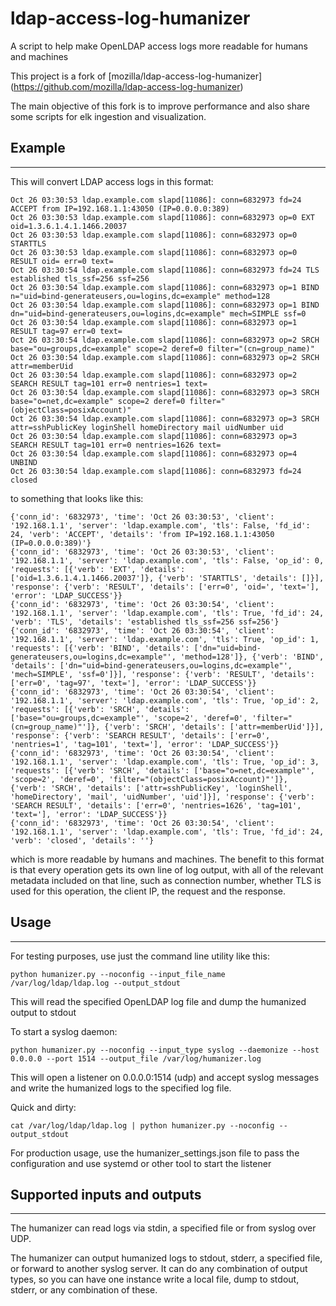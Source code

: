 # ldap-access-log-humanizer
A script to help make OpenLDAP access logs more readable for humans and machines

This project is a fork of [mozilla/ldap-access-log-humanizer] (https://github.com/mozilla/ldap-access-log-humanizer)

The main objective of this fork is to improve performance and also share some scripts for elk ingestion and visualization.


## Example
_____
This will convert LDAP access logs in this format:
```
Oct 26 03:30:53 ldap.example.com slapd[11086]: conn=6832973 fd=24 ACCEPT from IP=192.168.1.1:43050 (IP=0.0.0.0:389)
Oct 26 03:30:53 ldap.example.com slapd[11086]: conn=6832973 op=0 EXT oid=1.3.6.1.4.1.1466.20037 
Oct 26 03:30:53 ldap.example.com slapd[11086]: conn=6832973 op=0 STARTTLS 
Oct 26 03:30:53 ldap.example.com slapd[11086]: conn=6832973 op=0 RESULT oid= err=0 text=  
Oct 26 03:30:54 ldap.example.com slapd[11086]: conn=6832973 fd=24 TLS established tls_ssf=256 ssf=256  
Oct 26 03:30:54 ldap.example.com slapd[11086]: conn=6832973 op=1 BIND n="uid=bind-generateusers,ou=logins,dc=example" method=128  
Oct 26 03:30:54 ldap.example.com slapd[11086]: conn=6832973 op=1 BIND dn="uid=bind-generateusers,ou=logins,dc=example" mech=SIMPLE ssf=0  
Oct 26 03:30:54 ldap.example.com slapd[11086]: conn=6832973 op=1 RESULT tag=97 err=0 text=  
Oct 26 03:30:54 ldap.example.com slapd[11086]: conn=6832973 op=2 SRCH base="ou=groups,dc=example" scope=2 deref=0 filter="(cn=group_name)"  
Oct 26 03:30:54 ldap.example.com slapd[11086]: conn=6832973 op=2 SRCH attr=memberUid  
Oct 26 03:30:54 ldap.example.com slapd[11086]: conn=6832973 op=2 SEARCH RESULT tag=101 err=0 nentries=1 text=  
Oct 26 03:30:54 ldap.example.com slapd[11086]: conn=6832973 op=3 SRCH base="o=net,dc=example" scope=2 deref=0 filter="(objectClass=posixAccount)"  
Oct 26 03:30:54 ldap.example.com slapd[11086]: conn=6832973 op=3 SRCH attr=sshPublicKey loginShell homeDirectory mail uidNumber uid  
Oct 26 03:30:54 ldap.example.com slapd[11086]: conn=6832973 op=3 SEARCH RESULT tag=101 err=0 nentries=1626 text=  
Oct 26 03:30:54 ldap.example.com slapd[11086]: conn=6832973 op=4 UNBIND 
Oct 26 03:30:54 ldap.example.com slapd[11086]: conn=6832973 fd=24 closed  
```
to something that looks like this:

```
{'conn_id': '6832973', 'time': 'Oct 26 03:30:53', 'client': '192.168.1.1', 'server': 'ldap.example.com', 'tls': False, 'fd_id': 24, 'verb': 'ACCEPT', 'details': 'from IP=192.168.1.1:43050 (IP=0.0.0.0:389)'}
{'conn_id': '6832973', 'time': 'Oct 26 03:30:53', 'client': '192.168.1.1', 'server': 'ldap.example.com', 'tls': False, 'op_id': 0, 'requests': [{'verb': 'EXT', 'details': ['oid=1.3.6.1.4.1.1466.20037']}, {'verb': 'STARTTLS', 'details': []}], 'response': {'verb': 'RESULT', 'details': ['err=0', 'oid=', 'text='], 'error': 'LDAP_SUCCESS'}}
{'conn_id': '6832973', 'time': 'Oct 26 03:30:54', 'client': '192.168.1.1', 'server': 'ldap.example.com', 'tls': True, 'fd_id': 24, 'verb': 'TLS', 'details': 'established tls_ssf=256 ssf=256'}
{'conn_id': '6832973', 'time': 'Oct 26 03:30:54', 'client': '192.168.1.1', 'server': 'ldap.example.com', 'tls': True, 'op_id': 1, 'requests': [{'verb': 'BIND', 'details': ['dn="uid=bind-generateusers,ou=logins,dc=example"', 'method=128']}, {'verb': 'BIND', 'details': ['dn="uid=bind-generateusers,ou=logins,dc=example"', 'mech=SIMPLE', 'ssf=0']}], 'response': {'verb': 'RESULT', 'details': ['err=0', 'tag=97', 'text='], 'error': 'LDAP_SUCCESS'}}
{'conn_id': '6832973', 'time': 'Oct 26 03:30:54', 'client': '192.168.1.1', 'server': 'ldap.example.com', 'tls': True, 'op_id': 2, 'requests': [{'verb': 'SRCH', 'details': ['base="ou=groups,dc=example"', 'scope=2', 'deref=0', 'filter="(cn=group_name)"']}, {'verb': 'SRCH', 'details': ['attr=memberUid']}], 'response': {'verb': 'SEARCH RESULT', 'details': ['err=0', 'nentries=1', 'tag=101', 'text='], 'error': 'LDAP_SUCCESS'}}
{'conn_id': '6832973', 'time': 'Oct 26 03:30:54', 'client': '192.168.1.1', 'server': 'ldap.example.com', 'tls': True, 'op_id': 3, 'requests': [{'verb': 'SRCH', 'details': ['base="o=net,dc=example"', 'scope=2', 'deref=0', 'filter="(objectClass=posixAccount)"']}, {'verb': 'SRCH', 'details': ['attr=sshPublicKey', 'loginShell', 'homeDirectory', 'mail', 'uidNumber', 'uid']}], 'response': {'verb': 'SEARCH RESULT', 'details': ['err=0', 'nentries=1626', 'tag=101', 'text='], 'error': 'LDAP_SUCCESS'}}
{'conn_id': '6832973', 'time': 'Oct 26 03:30:54', 'client': '192.168.1.1', 'server': 'ldap.example.com', 'tls': True, 'fd_id': 24, 'verb': 'closed', 'details': ''}
```

which is more readable by humans and machines. The benefit to this format is that every operation gets its own line of log output, with all of the relevant metadata included on that line, such as connection number, whether TLS is used for this operation, the client IP, the request and the response.

## Usage
____
For testing purposes, use just the command line utility like this:
```
python humanizer.py --noconfig --input_file_name /var/log/ldap/ldap.log --output_stdout
```
This will read the specified OpenLDAP log file and dump the humanized output to stdout

To start a syslog daemon:
```
python humanizer.py --noconfig --input_type syslog --daemonize --host 0.0.0.0 --port 1514 --output_file /var/log/humanizer.log
```
This will open a listener on 0.0.0.0:1514 (udp) and accept syslog messages and write the humanized logs to the specified log file.

Quick and dirty:
```
cat /var/log/ldap/ldap.log | python humanizer.py --noconfig --output_stdout
```

For production usage, use the humanizer_settings.json file to pass the configuration and use systemd or other tool to start the listener
## Supported inputs and outputs
___________________________
The humanizer can read logs via stdin, a specified file or from syslog over UDP.

The humanizer can output humanized logs to stdout, stderr, a specified file, or forward to another syslog server. It can do any combination of output types, so you can have one instance write a local file, dump to stdout, stderr, or any combination of these.

